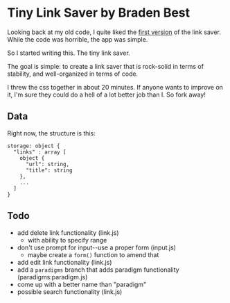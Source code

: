 # Tiny Link Saver by Braden Best

Looking back at my old code, I quite liked the [first version](http://github.com/bradenbest/link-saver/tree/1.0.0-master) of the link saver. While the code was horrible, the app was simple. 

So I started writing this. The tiny link saver.

The goal is simple: to create a link saver that is rock-solid in terms of stability, and well-organized in terms of code.

I threw the css together in about 20 minutes. If anyone wants to improve on it, I'm sure they could do a hell of a lot better job than I. So fork away!

## Data

Right now, the structure is this:

    storage: object {
      "links" : array [
        object {
          "url": string,
          "title": string
        },
        ...
      ]
    }

## Todo

* add delete link functionality (link.js)
  * with ability to specify range
* don't use prompt for input--use a proper form (input.js)
  * maybe create a `form()` function to amend that
* add edit link functionality (link.js)
* add a `paradigms` branch that adds paradigm functionality (paradigms:paradigm.js)
* come up with a better name than "paradigm"
* possible search functionality (link.js)

